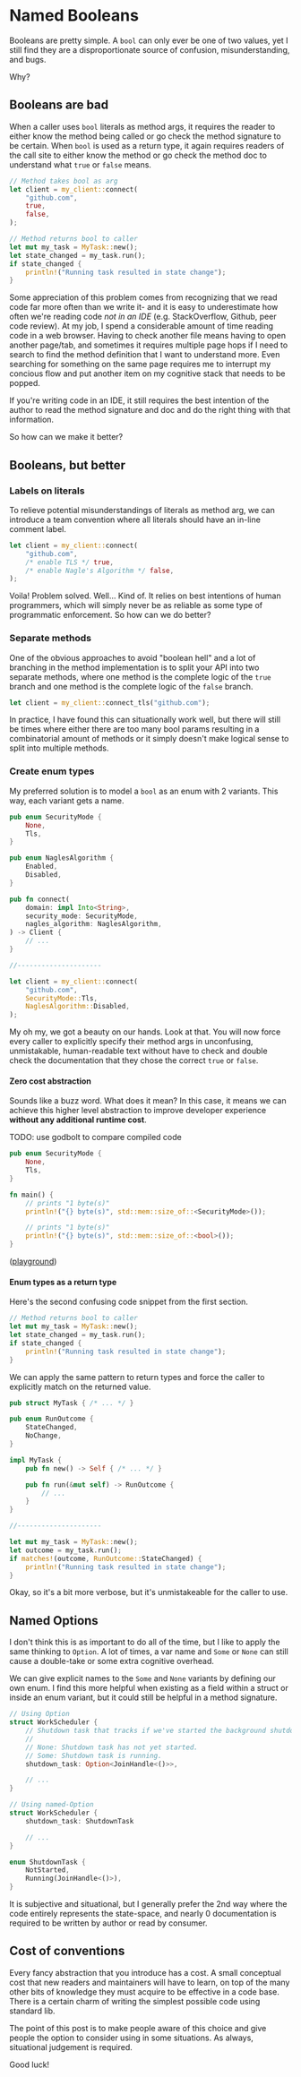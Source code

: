 # Named Booleans

Booleans are pretty simple. A `bool` can only ever be one of two values, yet I still find they are a disproportionate source of confusion, misunderstanding, and bugs.

Why?

## Booleans are bad

When a caller uses `bool` literals as method args, it requires the reader to either know the method being called or go check the method signature to be certain. When `bool` is used as a return type, it again requires readers of the call site to either know the method or go check the method doc to understand what `true` or `false` means.

```rust
// Method takes bool as arg
let client = my_client::connect(
    "github.com",
    true,
    false,
);
```

```rust
// Method returns bool to caller
let mut my_task = MyTask::new();
let state_changed = my_task.run();
if state_changed {
    println!("Running task resulted in state change");
}
```

Some appreciation of this problem comes from recognizing that we read code far more often than we write it- and it is easy to underestimate how often we're reading code *not in an IDE* (e.g. StackOverflow, Github, peer code review). At my job, I spend a considerable amount of time reading code in a web browser. Having to check another file means having to open another page/tab, and sometimes it requires multiple page hops if I need to search to find the method definition that I want to understand more. Even searching for something on the same page requires me to interrupt my concious flow and put another item on my cognitive stack that needs to be popped.

If you're writing code in an IDE, it still requires the best intention of the author to read the method signature and doc and do the right thing with that information.

So how can we make it better?

## Booleans, but better

### Labels on literals

To relieve potential misunderstandings of literals as method arg, we can introduce a team convention where all literals should have an in-line comment label.

```rust
let client = my_client::connect(
    "github.com",
    /* enable TLS */ true,
    /* enable Nagle's Algorithm */ false,
);
```

Voila! Problem solved. Well... Kind of. It relies on best intentions of human programmers, which will simply never be as reliable as some type of programmatic enforcement. So how can we do better?

### Separate methods

One of the obvious approaches to avoid "boolean hell" and a lot of branching in the method implementation is to split your API into two separate methods, where one method is the complete logic of the `true` branch and one method is the complete logic of the `false` branch.

```rust
let client = my_client::connect_tls("github.com");
```

In practice, I have found this can situationally work well, but there will still be times where either there are too many bool params resulting in a combinatorial amount of methods or it simply doesn't make logical sense to split into multiple methods.

### Create enum types

My preferred solution is to model a `bool` as an enum with 2 variants. This way, each variant gets a name.

```rust
pub enum SecurityMode {
    None,
    Tls,
}

pub enum NaglesAlgorithm {
    Enabled,
    Disabled,
}

pub fn connect(
    domain: impl Into<String>,
    security_mode: SecurityMode,
    nagles_algorithm: NaglesAlgorithm,
) -> Client {
    // ...
}

//---------------------

let client = my_client::connect(
    "github.com",
    SecurityMode::Tls,
    NaglesAlgorithm::Disabled,
);
```

My oh my, we got a beauty on our hands. Look at that. You will now force every caller to explicitly specify their method args in unconfusing, unmistakable, human-readable text without have to check and double check the documentation that they chose the correct `true` or `false`.

#### Zero cost abstraction

Sounds like a buzz word. What does it mean? In this case, it means we can achieve this higher level abstraction to improve developer experience **without any additional runtime cost**.

TODO: use godbolt to compare compiled code

```rust
pub enum SecurityMode {
    None,
    Tls,
}

fn main() {
    // prints "1 byte(s)"
    println!("{} byte(s)", std::mem::size_of::<SecurityMode>());

    // prints "1 byte(s)"
    println!("{} byte(s)", std::mem::size_of::<bool>());
}
```
([playground](https://play.rust-lang.org/?version=nightly&mode=debug&edition=2021&gist=b24608a5f6d68de594760da6db36611d))

#### Enum types as a return type

Here's the second confusing code snippet from the first section.

```rust
// Method returns bool to caller
let mut my_task = MyTask::new();
let state_changed = my_task.run();
if state_changed {
    println!("Running task resulted in state change");
}
```

We can apply the same pattern to return types and force the caller to explicitly match on the returned value.

```rust
pub struct MyTask { /* ... */ }

pub enum RunOutcome {
    StateChanged,
    NoChange,
}

impl MyTask {
    pub fn new() -> Self { /* ... */ }

    pub fn run(&mut self) -> RunOutcome {
        // ...
    }
}

//---------------------

let mut my_task = MyTask::new();
let outcome = my_task.run();
if matches!(outcome, RunOutcome::StateChanged) {
    println!("Running task resulted in state change");
}
```

Okay, so it's a bit more verbose, but it's unmistakeable for the caller to use.

## Named Options

I don't think this is as important to do all of the time, but I like to apply the same thinking to `Option`. A lot of times, a var name and `Some` or `None` can still cause a double-take or some extra cognitive overhead.

We can give explicit names to the `Some` and `None` variants by defining our own enum. I find this more helpful when existing as a field within a struct or inside an enum variant, but it could still be helpful in a method signature.

```rust
// Using Option
struct WorkScheduler {
    // Shutdown task that tracks if we've started the background shutdown task.
    //
    // None: Shutdown task has not yet started.
    // Some: Shutdown task is running.
    shutdown_task: Option<JoinHandle<()>>,

    // ...
}
```

```rust
// Using named-Option
struct WorkScheduler {
    shutdown_task: ShutdownTask

    // ...
}

enum ShutdownTask {
    NotStarted,
    Running(JoinHandle<()>),
}
```

It is subjective and situational, but I generally prefer the 2nd way where the code entirely represents the state-space, and nearly 0 documentation is required to be written by author or read by consumer.

## Cost of conventions

Every fancy abstraction that you introduce has a cost. A small conceptual cost that new readers and maintainers will have to learn, on top of the many other bits of knowledge they must acquire to be effective in a code base. There is a certain charm of writing the simplest possible code using standard lib.

The point of this post is to make people aware of this choice and give people the option to consider using in some situations. As always, situational judgement is required.

Good luck!
